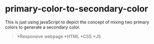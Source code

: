 # primary-color-to-secondary-color
This is just using javaScript to depict the concept of mixing two primary colors to generate a secondary color.
> *Responsive webpage *HTML *CSS *JS
